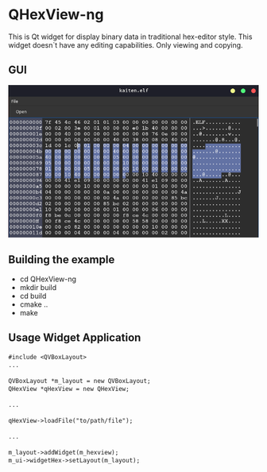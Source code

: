 QHexView-ng
==========

This is Qt widget for display binary data in traditional hex-editor style. This widget doesn`t have any editing capabilities. Only viewing and copying.


GUI
-----

![image](assets/qhexview-ng.png)


Building the example
-----

* cd  QHexView-ng
* mkdir build
* cd build
* cmake ..
* make


Usage Widget Application
-----
	#include <QVBoxLayout>
	...

	QVBoxLayout *m_layout = new QVBoxLayout;
	QHexView *qHexView = new QHexView;

	...

	qHexView->loadFile("to/path/file");

	...

	m_layout->addWidget(m_hexview);
	m_ui->widgetHex->setLayout(m_layout);
